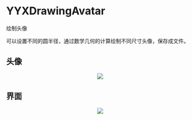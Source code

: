 # YYXDrawingAvatar
绘制头像

可以设置不同的圆半径，通过数学几何的计算绘制不同尺寸头像，保存成文件。

## 头像
<div align=center>
 <image src="/yinyongxian/YYXDrawingAvatar/raw/master/YYX.DrawingAvatar/Images/Avator.bmp"/>
</div>

## 界面
<div align=center>
 <image src="/YYX.DrawingAvatar/Images/YYXDrawingAvatar.png"/>
</div>
